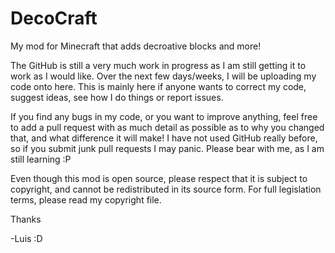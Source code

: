 DecoCraft
=========

My mod for Minecraft that adds decroative blocks and more!

The GitHub is still a very much work in progress as I am still getting it to work as I would like. Over the next few days/weeks,
I will be uploading my code onto here. This is mainly here if anyone wants to correct my code, suggest ideas, see how I do things or report issues. 

If you find any bugs in my code, or you want to improve anything, feel free to add a pull request with as much detail
as possible as to why you changed that, and what difference it will make! I have not used GitHub really before, so if you submit junk pull requests
I may panic. Please bear with me, as I am still learning :P


Even though this mod is open source, please respect that it is subject to copyright, and cannot be redistributed in its source form. For full
legislation terms, please read my copyright file.


Thanks

-Luis :D
